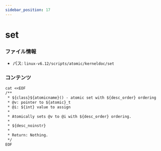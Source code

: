 ```yaml
---
sidebar_position: 17
---
```

# set

### ファイル情報

- パス: `linux-v6.12/scripts/atomic/kerneldoc/set`

### コンテンツ

```txt
cat <<EOF
/**
 * ${class}${atomicname}() - atomic set with ${desc_order} ordering
 * @v: pointer to ${atomic}_t
 * @i: ${int} value to assign
 *
 * Atomically sets @v to @i with ${desc_order} ordering.
 *
 * ${desc_noinstr}
 *
 * Return: Nothing.
 */
EOF

```
